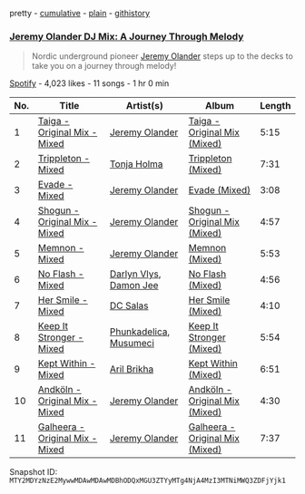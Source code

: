 pretty - [cumulative](/playlists/cumulative/37i9dQZF1DWY8Ji0aOP06u.md) - [plain](/playlists/plain/37i9dQZF1DWY8Ji0aOP06u) - [githistory](https://github.githistory.xyz/mackorone/spotify-playlist-archive/blob/main/playlists/plain/37i9dQZF1DWY8Ji0aOP06u)

### [Jeremy Olander DJ Mix: A Journey Through Melody](https://open.spotify.com/playlist/37i9dQZF1DWY8Ji0aOP06u)

> Nordic underground pioneer <a href="spotify:artist:5vdjF79d5d2m12FOkJhxHB">Jeremy Olander</a> steps up to the decks to take you on a journey through melody!

[Spotify](https://open.spotify.com/user/spotify) - 4,023 likes - 11 songs - 1 hr 0 min

| No. | Title | Artist(s) | Album | Length |
|---|---|---|---|---|
| 1 | [Taiga \- Original Mix \- Mixed](https://open.spotify.com/track/4iL1kMD1OeAe9hnk9KqRPe) | [Jeremy Olander](https://open.spotify.com/artist/5vdjF79d5d2m12FOkJhxHB) | [Taiga \- Original Mix \(Mixed\)](https://open.spotify.com/album/0oBwS1S19gSwPvMjxV3fe7) | 5:15 |
| 2 | [Trippleton \- Mixed](https://open.spotify.com/track/6WQSFrNNy1iUDsSZVBQqN0) | [Tonja Holma](https://open.spotify.com/artist/2B5IDYT9orkVYoyh8Qdawz) | [Trippleton \(Mixed\)](https://open.spotify.com/album/5dtYKsNmhfNp78lVvvvOql) | 7:31 |
| 3 | [Evade \- Mixed](https://open.spotify.com/track/6NnVYLFIJQOS65TwOQCo4S) | [Jeremy Olander](https://open.spotify.com/artist/5vdjF79d5d2m12FOkJhxHB) | [Evade \(Mixed\)](https://open.spotify.com/album/68kRVSlTieGk4vG73w5WmW) | 3:08 |
| 4 | [Shogun \- Original Mix \- Mixed](https://open.spotify.com/track/0xZLq29O5zYM7jmDi6vIIj) | [Jeremy Olander](https://open.spotify.com/artist/5vdjF79d5d2m12FOkJhxHB) | [Shogun \- Original Mix \(Mixed\)](https://open.spotify.com/album/6uQWwfQtbKjAPxYieNkeOg) | 4:57 |
| 5 | [Memnon \- Mixed](https://open.spotify.com/track/53QVvXeipN0NrUoS0d3TaJ) | [Jeremy Olander](https://open.spotify.com/artist/5vdjF79d5d2m12FOkJhxHB) | [Memnon \(Mixed\)](https://open.spotify.com/album/2EAGSNAqqmTiMnBqtbYwv3) | 5:53 |
| 6 | [No Flash \- Mixed](https://open.spotify.com/track/0FrrQjD2hUknDdjX7MSWYF) | [Darlyn Vlys](https://open.spotify.com/artist/0dpGnP2FznqTc0Ql0E8t2P), [Damon Jee](https://open.spotify.com/artist/0nyA3iBk3cFZvBsQalv78d) | [No Flash \(Mixed\)](https://open.spotify.com/album/1ZwOauAaFMtRUeruCuxN50) | 4:56 |
| 7 | [Her Smile \- Mixed](https://open.spotify.com/track/4KQlhU5Afo6WIvoXYNdSSz) | [DC Salas](https://open.spotify.com/artist/5Je9stfFSgHo3TZgyOPsUw) | [Her Smile \(Mixed\)](https://open.spotify.com/album/0TqIQ6z3EQzNUmcfptFz6o) | 4:10 |
| 8 | [Keep It Stronger \- Mixed](https://open.spotify.com/track/4ab8DIbc23Bu26uyU0aBT3) | [Phunkadelica](https://open.spotify.com/artist/33cby3EjCXw067xjlgOzBj), [Musumeci](https://open.spotify.com/artist/5AezOTggHnFTiQ5AiowFBf) | [Keep It Stronger \(Mixed\)](https://open.spotify.com/album/5JFOjmcflZ1qszwMgDVgbT) | 5:54 |
| 9 | [Kept Within \- Mixed](https://open.spotify.com/track/60JTNLaijhiyfJLUDyNu83) | [Aril Brikha](https://open.spotify.com/artist/3zWrv3ns5knPAVMR30hxxO) | [Kept Within \(Mixed\)](https://open.spotify.com/album/6v6XSeEG4Djp6uYKtiXljh) | 6:51 |
| 10 | [Andköln \- Original Mix \- Mixed](https://open.spotify.com/track/52SONwk3rrUAQC8B74FQS0) | [Jeremy Olander](https://open.spotify.com/artist/5vdjF79d5d2m12FOkJhxHB) | [Andköln \- Original Mix \(Mixed\)](https://open.spotify.com/album/672cMFYGF0j0ldrgNdnJxM) | 4:30 |
| 11 | [Galheera \- Original Mix \- Mixed](https://open.spotify.com/track/7vQvXCt2ODMa18lNekf6G7) | [Jeremy Olander](https://open.spotify.com/artist/5vdjF79d5d2m12FOkJhxHB) | [Galheera \- Original Mix \(Mixed\)](https://open.spotify.com/album/4U3ZXofukd4sR17WNI6HeI) | 7:37 |

Snapshot ID: `MTY2MDYzNzE2MywwMDAwMDAwMDBhODQxMGU3ZTYyMTg4NjA4MzI3MTNiMWQ3ZDFjYjk1`
